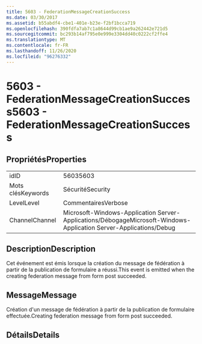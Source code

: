 ```yaml
---
title: 5603 - FederationMessageCreationSuccess
ms.date: 03/30/2017
ms.assetid: b55abdf4-cbe1-401e-b23e-f2bf1bcca719
ms.openlocfilehash: 390fdfa7ab7c1a8644d99cb1ae9a262442e721d5
ms.sourcegitcommit: bc293b14af795e0e999e3304dd40c0222cf2ffe4
ms.translationtype: MT
ms.contentlocale: fr-FR
ms.lasthandoff: 11/26/2020
ms.locfileid: "96276332"
---
```

# <a name="5603---federationmessagecreationsuccess"></a><span data-ttu-id="b684e-102">5603 - FederationMessageCreationSuccess</span><span class="sxs-lookup"><span data-stu-id="b684e-102">5603 - FederationMessageCreationSuccess</span></span>

## <a name="properties"></a><span data-ttu-id="b684e-103">Propriétés</span><span class="sxs-lookup"><span data-stu-id="b684e-103">Properties</span></span>  
  
|||  
|-|-|  
|<span data-ttu-id="b684e-104">id</span><span class="sxs-lookup"><span data-stu-id="b684e-104">ID</span></span>|<span data-ttu-id="b684e-105">5603</span><span class="sxs-lookup"><span data-stu-id="b684e-105">5603</span></span>|  
|<span data-ttu-id="b684e-106">Mots clés</span><span class="sxs-lookup"><span data-stu-id="b684e-106">Keywords</span></span>|<span data-ttu-id="b684e-107">Sécurité</span><span class="sxs-lookup"><span data-stu-id="b684e-107">Security</span></span>|  
|<span data-ttu-id="b684e-108">Level</span><span class="sxs-lookup"><span data-stu-id="b684e-108">Level</span></span>|<span data-ttu-id="b684e-109">Commentaires</span><span class="sxs-lookup"><span data-stu-id="b684e-109">Verbose</span></span>|  
|<span data-ttu-id="b684e-110">Channel</span><span class="sxs-lookup"><span data-stu-id="b684e-110">Channel</span></span>|<span data-ttu-id="b684e-111">Microsoft-Windows-Application Server-Applications/Débogage</span><span class="sxs-lookup"><span data-stu-id="b684e-111">Microsoft-Windows-Application Server-Applications/Debug</span></span>|  
  
## <a name="description"></a><span data-ttu-id="b684e-112">Description</span><span class="sxs-lookup"><span data-stu-id="b684e-112">Description</span></span>  

 <span data-ttu-id="b684e-113">Cet événement est émis lorsque la création du message de fédération à partir de la publication de formulaire a réussi.</span><span class="sxs-lookup"><span data-stu-id="b684e-113">This event is emitted when the creating federation message from form post succeeded.</span></span>  
  
## <a name="message"></a><span data-ttu-id="b684e-114">Message</span><span class="sxs-lookup"><span data-stu-id="b684e-114">Message</span></span>  

 <span data-ttu-id="b684e-115">Création d'un message de fédération à partir de la publication de formulaire effectuée.</span><span class="sxs-lookup"><span data-stu-id="b684e-115">Creating federation message from form post succeeded.</span></span>  
  
## <a name="details"></a><span data-ttu-id="b684e-116">Détails</span><span class="sxs-lookup"><span data-stu-id="b684e-116">Details</span></span>
